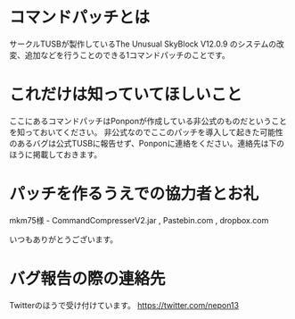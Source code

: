 # コマンドパッチとは
サークルTUSBが製作しているThe Unusual SkyBlock V12.0.9 のシステムの改変、追加などを行うことのできる1コマンドパッチのことです。

# これだけは知っていてほしいこと
ここにあるコマンドパッチはPonponが作成している非公式のものだということを知っておいてください。
非公式なのでここのパッチを導入して起きた可能性のあるバグは公式TUSBに報告せず、Ponponに連絡をください。連絡先は下のほうに掲載しておきます。

# パッチを作るうえでの協力者とお礼
mkm75様 - CommandCompresserV2.jar ,
Pastebin.com ,
dropbox.com

いつもありがとうございます。

# バグ報告の際の連絡先
Twitterのほうで受け付けています。
https://twitter.com/nepon13
